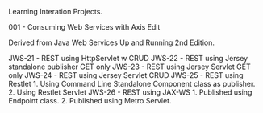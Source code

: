 Learning Interation Projects.

001 - Consuming Web Services with Axis
Edit


Derived from Java Web Services Up and Running 2nd Edition.

JWS-21 - REST using HttpServlet 
	w CRUD
JWS-22 - REST using Jersey standalone publisher 
	GET only
JWS-23 - REST using Jersey Servlet 
	GET only
JWS-24 - REST using Jersey Servlet 
	CRUD
JWS-25 - REST using Restlet
    1. Using Command Line Standalone Component class as publisher.
    2. Using Restlet Servlet
JWS-26 - REST using JAX-WS
    1. Published using Endpoint class.
    2. Published using Metro Servlet.
